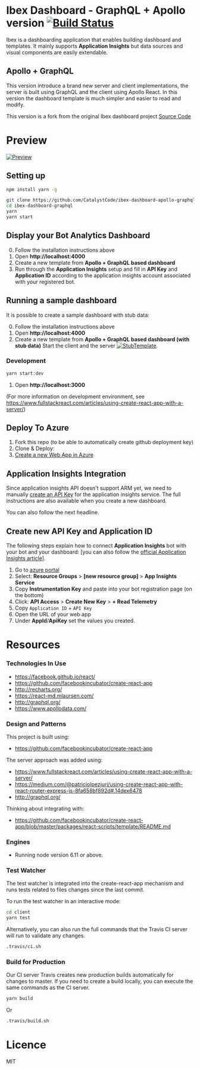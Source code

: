 # Ibex Dashboard - GraphQL + Apollo version [![Build Status](https://travis-ci.org/CatalystCode/ibex-dashboard-apollo-graphql.svg?branch=agql-server-endpoint)](https://travis-ci.org/CatalystCode/ibex-dashboard-apollo-graphql)

Ibex is a dashboarding application that enables building dashboard and templates.
It mainly supports **Application Insights** but data sources and visual components are easily extendable.

## Apollo + GraphQL
This version introduce a brand new server and client implementations, the server is built using GraphQL and the client using Apollo React.
In this version the dashboard template is much simpler and easier to read and modify.

This version is a fork from the original Ibex dashboard project [Source Code](https://github.com/CatalystCode/ibex-dashboard)

# Preview

[![Preview](/docs/bot-framework-apollo-gql-preview.png)](/docs/bot-framework-apollo-gql-preview.png)

## Setting up

```bash
npm install yarn -g

git clone https://github.com/CatalystCode/ibex-dashboard-apollo-graphql
cd ibex-dashboard-graphql
yarn
yarn start
```

## Display your Bot Analytics Dashboard
0. Follow the installation instructions above
1. Open **http://localhost:4000**
2. Create a new template from **Apollo + GraphQL based dashboard**
3. Run through the **Application Insights** setup and fill in **API Key** and **Application ID** according to the application insights account associated with your registered bot.

## Running a sample dashboard
It is possible to create a sample dashboard with stub data:

0. Follow the installation instructions above
1. Open **http://localhost:4000**
2. Create a new template from **Apollo + GraphQL based dashboard (with stub data)**
Start the client and the server
[![StubTemplate](/docs/template-for-sample.PNG)](/docs/template-for-sample.PNG).

### Development

```bash
yarn start:dev
```

1. Open **http://localhost:3000**

(For more information on development environment, see https://www.fullstackreact.com/articles/using-create-react-app-with-a-server/)

## Deploy To Azure

1. Fork this repo (to be able to automatically create github deployment key)
2. Clone & Deploy:
3. [Create a new Web App in Azure](https://docs.microsoft.com/en-us/azure/app-service-web/app-service-continuous-deployment)

## Application Insights Integration

Since application insights API doesn't support ARM yet, we need to manually [create an API Key](https://dev.applicationinsights.io/documentation/Authorization/API-key-and-App-ID) for the application insights service.
The full instructions are also available when you create a new dashboard.

You can also follow the next headline.

## Create new API Key and Application ID

The following steps explain how to connect **Application Insights** bot with your bot and your dashboard:
[you can also follow the [official Application Insights article](https://dev.applicationinsights.io/documentation/Authorization/API-key-and-App-ID)].

1. Go to [azure portal](https://portal.azure.com)
2. Select: **Resource Groups** > **[new resource group]** > **App Insights Service**
3. Copy **Instrumentation Key** and paste into your bot registration page (on the bottom)
4. Click: **API Access** > **Create New Key** > **+ Read Telemetry**
5. Copy `Application ID` + `API Key`
6. Open the URL of your web app
7. Under **AppId**/**ApiKey** set the values you created.

# Resources

### Technologies In Use

* https://facebook.github.io/react/
* https://github.com/facebookincubator/create-react-app
* http://recharts.org/
* https://react-md.mlaursen.com/
* http://graphql.org/
* https://www.apollodata.com/

### Design and Patterns
This project is built using:

* https://github.com/facebookincubator/create-react-app

The server approach was added using:

* https://www.fullstackreact.com/articles/using-create-react-app-with-a-server/
* https://medium.com/@patriciolpezjuri/using-create-react-app-with-react-router-express-js-8fa658bf892d#.14dex6478
* http://graphql.org/

Thinking about integrating with:

* https://github.com/facebookincubator/create-react-app/blob/master/packages/react-scripts/template/README.md


### Engines

* Running node version 6.11 or above. 

### Test Watcher
The test watcher is integrated into the create-react-app mechanism and runs tests related to files changes since the last commit.

To run the test watcher in an interactive mode:

```bash
cd client
yarn test
```

Alternatively, you can also run the full commands that the Travis CI server
will run to validate any changes.

```bash
.travis/ci.sh
```

### Build for Production
Our CI server Travis creates new production builds automatically for changes
to master. If you need to create a build locally, you can execute the same
commands as the CI server.

```bash
yarn build
```

Or

```bash
.travis/build.sh
```

# Licence
MIT
